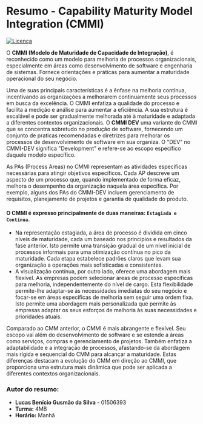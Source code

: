 # Resumo - Capability Maturity Model Integration (CMMI)

[![Licença](https://licensebuttons.net/p/zero/1.0/88x31.png)](https://github.com/lukebgds/resumoCMMI/blob/main/LICENSE)

O **CMMI (Modelo de Maturidade de Capacidade de Integração)**, é reconhecido como um modelo para melhoria de processos organizacionais, especialmente em áreas como desenvolvimento de software e engenharia de sistemas. Fornece orientações e práticas para aumentar a maturidade operacional do seu negócio.

Uma de suas principais características é a ênfase na melhoria contínua, incentivando as organizações a melhorarem continuamente seus processos em busca da excelência. O CMMI enfatiza a qualidade do processo e facilita a medição e análise para aumentar a eficiência. A sua estrutura é escalável e pode ser gradualmente melhorada até à maturidade e adaptada a diferentes contextos organizacionais. O **CMMI DEV** uma variante do CMMI que se concentra sobretudo no produção de software, fornecendo um conjunto de praticas recomendadas e diretrizes para melhorar os processos de desenvolvimento de software em sua organiza. O "DEV" no CMMI-DEV significa "Development" e refere-se ao escopo específico daquele modelo específico.

As PAs (Process Areas) no CMMI representam as atividades específicas necessárias para atingir objetivos específicos. Cada AP descreve um aspecto de um processo que, quando implementado de forma eficaz, melhora o desempenho da organização naquela área específica. Por exemplo, alguns dos PAs do CMMI-DEV incluem gerenciamento de requisitos, planejamento de projetos e garantia de qualidade do produto.

#### O CMMI é expresso principalmente de duas maneiras: ``Estagiada e Contínua``. 

- Na representação estagiada, a área de processo é dividida em cinco níveis de maturidade, cada um baseado nos princípios e resultados da fase anterior. Isto permite uma transição gradual de um nível inicial de processos informais  para uma otimização contínua no pico da maturidade. Cada etapa estabelece padrões claros que levam sua organização a operações mais sofisticadas e consistentes. 
- A visualização contínua, por outro lado,  oferece uma abordagem mais flexível. As empresas podem selecionar áreas de processo específicas para melhoria, independentemente do nível de cargo. Esta flexibilidade permite-lhe adaptar-se às necessidades imediatas do seu negócio e focar-se em áreas específicas de melhoria sem  seguir uma ordem fixa. Isto permite uma abordagem mais personalizada que permite às empresas adaptar os seus esforços de melhoria às suas necessidades e prioridades atuais.

Comparado ao CMM anterior, o CMMI é mais abrangente e flexível. Seu escopo vai além do desenvolvimento de software e se estende a áreas como serviços, compras e gerenciamento de projetos. Também enfatiza a adaptabilidade e a integração de processos, afastando-se da abordagem mais rígida e sequencial do CMM para alcançar a maturidade. Estas diferenças destacam a evolução do CMM em direção ao CMMI, que proporciona uma estrutura mais dinâmica que pode ser aplicada a diferentes contextos organizacionais.

### Autor do resumo:

- **Lucas Benício Gusmão da Silva** - 01506393 
- **Turma:** 4MB
- **Horário:** Manhã

